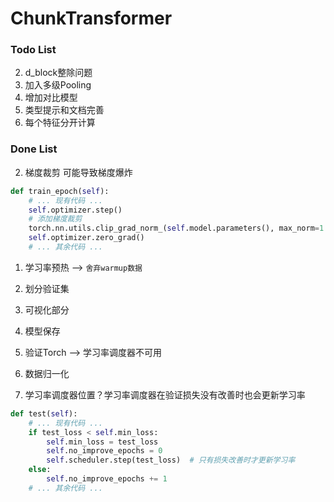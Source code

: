 # ChunkTransformer

### Todo List
2. d_block整除问题
3. 加入多级Pooling
4. 增加对比模型
5. 类型提示和文档完善
6. 每个特征分开计算

### Done List


2. 梯度裁剪 可能导致梯度爆炸
```python
def train_epoch(self):
    # ... 现有代码 ...
    self.optimizer.step()
    # 添加梯度裁剪
    torch.nn.utils.clip_grad_norm_(self.model.parameters(), max_norm=1.0)
    self.optimizer.zero_grad()
    # ... 其余代码 ...
```

1. 学习率预热 --> `舍弃warmup数据`

2. 划分验证集
1. 可视化部分
3. 模型保存
4. 验证Torch --> 学习率调度器不可用
5. 数据归一化
6. 学习率调度器位置？学习率调度器在验证损失没有改善时也会更新学习率
```python
def test(self):
    # ... 现有代码 ...
    if test_loss < self.min_loss:
        self.min_loss = test_loss
        self.no_improve_epochs = 0
        self.scheduler.step(test_loss)  # 只有损失改善时才更新学习率
    else:
        self.no_improve_epochs += 1
    # ... 其余代码 ...
```

